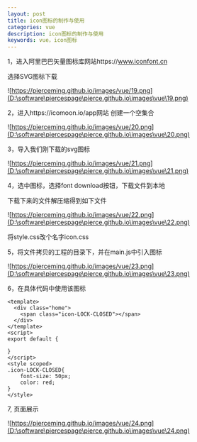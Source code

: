 ```yaml
---
layout: post
title: icon图标的制作与使用
categories: vue
description: icon图标的制作与使用
keywords: vue，icon图标
---
```


1，进入阿里巴巴矢量图标库网站https://www.iconfont.cn

选择SVG图标下载

![https://pierceming.github.io/images/vue/19.png](D:\software\piercespage\pierce.github.io\images\vue\19.png)

2，进入https://icomoon.io/app网站 创建一个空集合

![https://pierceming.github.io/images/vue/20.png](D:\software\piercespage\pierce.github.io\images\vue\20.png)

3，导入我们刚下载的svg图标

![https://pierceming.github.io/images/vue/21.png](D:\software\piercespage\pierce.github.io\images\vue\21.png)

4，选中图标，选择font download按钮，下载文件到本地

下载下来的文件解压缩得到如下文件

![https://pierceming.github.io/images/vue/22.png](D:\software\piercespage\pierce.github.io\images\vue\22.png)

将style.css改个名字icon.css

5，将文件拷贝的工程的目录下，并在main.js中引入图标

![https://pierceming.github.io/images/vue/23.png](D:\software\piercespage\pierce.github.io\images\vue\23.png)

6，在具体代码中使用该图标

```vue
<template>
  <div class="home">
    <span class="icon-LOCK-CLOSED"></span>
  </div>
</template>
<script>
export default {
 
}
</script>
<style scoped>
.icon-LOCK-CLOSED{
    font-size: 50px;
    color: red;
}
</style>
```

7, 页面展示

![https://pierceming.github.io/images/vue/24.png](D:\software\piercespage\pierce.github.io\images\vue\24.png)


